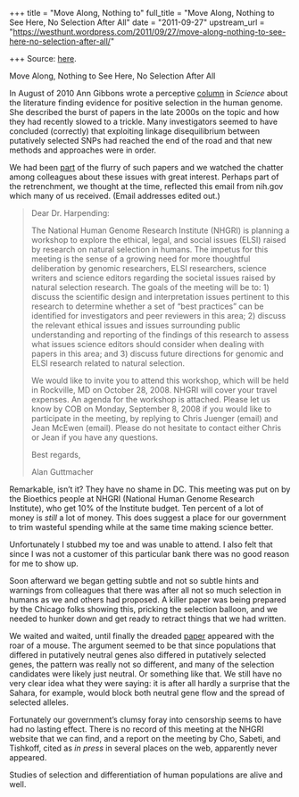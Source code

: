 +++
title = "Move Along, Nothing to"
full_title = "Move Along, Nothing to See Here, No Selection After All"
date = "2011-09-27"
upstream_url = "https://westhunt.wordpress.com/2011/09/27/move-along-nothing-to-see-here-no-selection-after-all/"

+++
Source: [here](https://westhunt.wordpress.com/2011/09/27/move-along-nothing-to-see-here-no-selection-after-all/).

Move Along, Nothing to See Here, No Selection After All

In August of 2010 Ann Gibbons wrote a perceptive
[column](http://www.sciencemag.org/content/329/5993/740.full?sid=90104d17-8a32-489b-a3d8-965f1093c444)
in *Science* about the literature finding evidence for positive
selection in the human genome. She described the burst of papers in the
late 2000s on the topic and how they had recently slowed to a trickle.
Many investigators seemed to have concluded (correctly) that exploiting
linkage disequilibrium between putatively selected SNPs had reached the
end of the road and that new methods and approaches were in order.

We had been [part](http://www.pnas.org/content/104/52/20753.abstract) of
the flurry of such papers and we watched the chatter among colleagues
about these issues with great interest. Perhaps part of the
retrenchment, we thought at the time, reflected this email from nih.gov
which many of us received. (Email addresses edited out.)

> Dear Dr. Harpending:
>
> The National Human Genome Research Institute (NHGRI) is planning a
> workshop to explore the ethical, legal, and social issues (ELSI)
> raised by research on natural selection in humans. The impetus for
> this meeting is the sense of a growing need for more thoughtful
> deliberation by genomic researchers, ELSI researchers, science writers
> and science editors regarding the societal issues raised by natural
> selection research. The goals of the meeting will be to: 1) discuss
> the scientific design and interpretation issues pertinent to this
> research to determine whether a set of “best practices” can be
> identified for investigators and peer reviewers in this area; 2)
> discuss the relevant ethical issues and issues surrounding public
> understanding and reporting of the findings of this research to assess
> what issues science editors should consider when dealing with papers
> in this area; and 3) discuss future directions for genomic and ELSI
> research related to natural selection.
>
> We would like to invite you to attend this workshop, which will be
> held in Rockville, MD on October 28, 2008. NHGRI will cover your
> travel expenses. An agenda for the workshop is attached. Please let us
> know by COB on Monday, September 8, 2008 if you would like to
> participate in the meeting, by replying to Chris Juenger (email) and
> Jean McEwen (email). Please do not hesitate to contact either Chris or
> Jean if you have any questions.
>
> Best regards,
>
> Alan Guttmacher

Remarkable, isn’t it? They have no shame in DC. This meeting was put on
by the Bioethics people at NHGRI (National Human Genome Research
Institute), who get 10% of the Institute budget. Ten percent of a lot of
money is *still* a lot of money. This does suggest a place for our
government to trim wasteful spending while at the same time making
science better.

Unfortunately I stubbed my toe and was unable to attend. I also felt
that since I was not a customer of this particular bank there was no
good reason for me to show up.

Soon afterward we began getting subtle and not so subtle hints and
warnings from colleagues that there was after all not so much selection
in humans as we and others had proposed. A killer paper was being
prepared by the Chicago folks showing this, pricking the selection
balloon, and we needed to hunker down and get ready to retract things
that we had written.

We waited and waited, until finally the dreaded
[paper](http://www.plosgenetics.org/article/info:doi/10.1371/journal.pgen.1000500)
appeared with the roar of a mouse. The argument seemed to be that since
populations that differed in putatively neutral genes also differed in
putatively selected genes, the pattern was really not so different, and
many of the selection candidates were likely just neutral. Or something
like that. We still have no very clear idea what they were saying: it is
after all hardly a surprise that the Sahara, for example, would block
both neutral gene flow and the spread of selected alleles.

Fortunately our government’s clumsy foray into censorship seems to have
had no lasting effect. There is no record of this meeting at the NHGRI
website that we can find, and a report on the meeting by Cho, Sabeti,
and Tishkoff, cited as *in press* in several places on the web,
apparently never appeared.

Studies of selection and differentiation of human populations are alive
and well.

